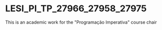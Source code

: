 # LESI_PI_TP_27966_27958_27975
This is an academic work for the "Programação Imperativa" course chair

